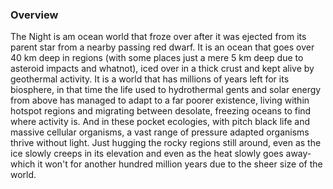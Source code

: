 
### Overview

The Night is am ocean world that froze over after it was ejected from its parent star from a nearby passing red dwarf.  It is an ocean that goes over 40 km deep in regions (with some places just a mere 5 km deep due to asteroid impacts and whatnot), iced over in a thick crust and kept alive by geothermal activity.  It is a world that has millions of years left for its biosphere, in that time the life used to hydrothermal gents and solar energy from above has managed to adapt to a far poorer existence, living within hotspot regions and migrating between desolate, freezing oceans to find where activity is.  And in these pocket ecologies, with pitch black life and massive cellular organisms, a vast range of pressure adapted organisms thrive without light.  Just hugging the rocky regions still around, even as the ice slowly creeps in its elevation and even as the heat slowly goes away- which it won't for another hundred million years due to the sheer size of the world.
